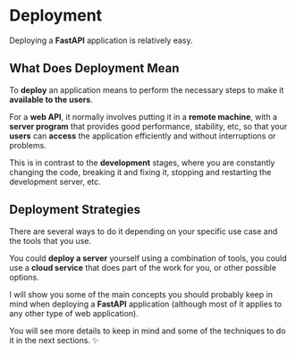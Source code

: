 # Deployment

Deploying a **FastAPI** application is relatively easy.

## What Does Deployment Mean

To **deploy** an application means to perform the necessary steps to make it **available to the users**.

For a **web API**, it normally involves putting it in a **remote machine**, with a **server program** that provides good performance, stability, etc, so that your **users** can **access** the application efficiently and without interruptions or problems.

This is in contrast to the **development** stages, where you are constantly changing the code, breaking it and fixing it, stopping and restarting the development server, etc.

## Deployment Strategies

There are several ways to do it depending on your specific use case and the tools that you use.

You could **deploy a server** yourself using a combination of tools, you could use a **cloud service** that does part of the work for you, or other possible options.

I will show you some of the main concepts you should probably keep in mind when deploying a **FastAPI** application (although most of it applies to any other type of web application).

You will see more details to keep in mind and some of the techniques to do it in the next sections. ✨
